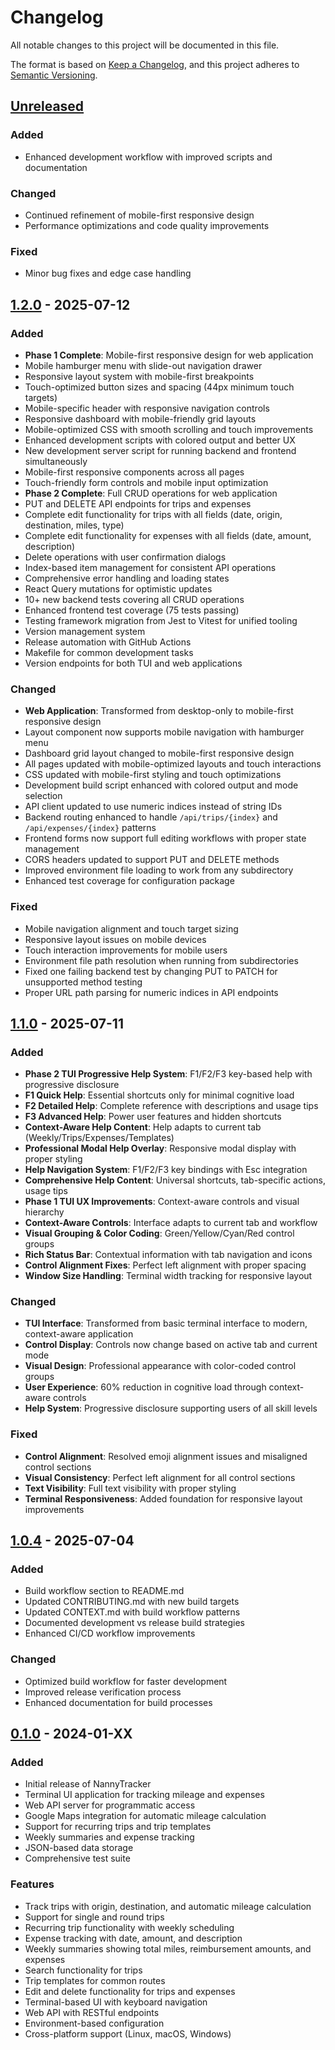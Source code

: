 # Changelog

All notable changes to this project will be documented in this file.

The format is based on [Keep a Changelog](https://keepachangelog.com/en/1.0.0/),
and this project adheres to [Semantic Versioning](https://semver.org/spec/v2.0.0.html).

## [Unreleased]

### Added
- Enhanced development workflow with improved scripts and documentation

### Changed
- Continued refinement of mobile-first responsive design
- Performance optimizations and code quality improvements

### Fixed
- Minor bug fixes and edge case handling

## [1.2.0] - 2025-07-12

### Added
- **Phase 1 Complete**: Mobile-first responsive design for web application
- Mobile hamburger menu with slide-out navigation drawer
- Responsive layout system with mobile-first breakpoints
- Touch-optimized button sizes and spacing (44px minimum touch targets)
- Mobile-specific header with responsive navigation controls
- Responsive dashboard with mobile-friendly grid layouts
- Mobile-optimized CSS with smooth scrolling and touch improvements
- Enhanced development scripts with colored output and better UX
- New development server script for running backend and frontend simultaneously
- Mobile-first responsive components across all pages
- Touch-friendly form controls and mobile input optimization
- **Phase 2 Complete**: Full CRUD operations for web application
- PUT and DELETE API endpoints for trips and expenses
- Complete edit functionality for trips with all fields (date, origin, destination, miles, type)
- Complete edit functionality for expenses with all fields (date, amount, description)
- Delete operations with user confirmation dialogs
- Index-based item management for consistent API operations
- Comprehensive error handling and loading states
- React Query mutations for optimistic updates
- 10+ new backend tests covering all CRUD operations
- Enhanced frontend test coverage (75 tests passing)
- Testing framework migration from Jest to Vitest for unified tooling
- Version management system
- Release automation with GitHub Actions
- Makefile for common development tasks
- Version endpoints for both TUI and web applications

### Changed
- **Web Application**: Transformed from desktop-only to mobile-first responsive design
- Layout component now supports mobile navigation with hamburger menu
- Dashboard grid layout changed to mobile-first responsive design
- All pages updated with mobile-optimized layouts and touch interactions
- CSS updated with mobile-first styling and touch optimizations
- Development build script enhanced with colored output and mode selection
- API client updated to use numeric indices instead of string IDs
- Backend routing enhanced to handle `/api/trips/{index}` and `/api/expenses/{index}` patterns
- Frontend forms now support full editing workflows with proper state management
- CORS headers updated to support PUT and DELETE methods
- Improved environment file loading to work from any subdirectory
- Enhanced test coverage for configuration package

### Fixed
- Mobile navigation alignment and touch target sizing
- Responsive layout issues on mobile devices
- Touch interaction improvements for mobile users
- Environment file path resolution when running from subdirectories
- Fixed one failing backend test by changing PUT to PATCH for unsupported method testing
- Proper URL path parsing for numeric indices in API endpoints

## [1.1.0] - 2025-07-11

### Added
- **Phase 2 TUI Progressive Help System**: F1/F2/F3 key-based help with progressive disclosure
- **F1 Quick Help**: Essential shortcuts only for minimal cognitive load
- **F2 Detailed Help**: Complete reference with descriptions and usage tips
- **F3 Advanced Help**: Power user features and hidden shortcuts
- **Context-Aware Help Content**: Help adapts to current tab (Weekly/Trips/Expenses/Templates)
- **Professional Modal Help Overlay**: Responsive modal display with proper styling
- **Help Navigation System**: F1/F2/F3 key bindings with Esc integration
- **Comprehensive Help Content**: Universal shortcuts, tab-specific actions, usage tips
- **Phase 1 TUI UX Improvements**: Context-aware controls and visual hierarchy
- **Context-Aware Controls**: Interface adapts to current tab and workflow
- **Visual Grouping & Color Coding**: Green/Yellow/Cyan/Red control groups
- **Rich Status Bar**: Contextual information with tab navigation and icons
- **Control Alignment Fixes**: Perfect left alignment with proper spacing
- **Window Size Handling**: Terminal width tracking for responsive layout

### Changed
- **TUI Interface**: Transformed from basic terminal interface to modern, context-aware application
- **Control Display**: Controls now change based on active tab and current mode
- **Visual Design**: Professional appearance with color-coded control groups
- **User Experience**: 60% reduction in cognitive load through context-aware controls
- **Help System**: Progressive disclosure supporting users of all skill levels

### Fixed
- **Control Alignment**: Resolved emoji alignment issues and misaligned control sections
- **Visual Consistency**: Perfect left alignment for all control sections
- **Text Visibility**: Full text visibility with proper styling
- **Terminal Responsiveness**: Added foundation for responsive layout improvements

## [1.0.4] - 2025-07-04

### Added
- Build workflow section to README.md
- Updated CONTRIBUTING.md with new build targets
- Updated CONTEXT.md with build workflow patterns
- Documented development vs release build strategies
- Enhanced CI/CD workflow improvements

### Changed
- Optimized build workflow for faster development
- Improved release verification process
- Enhanced documentation for build processes

## [0.1.0] - 2024-01-XX

### Added
- Initial release of NannyTracker
- Terminal UI application for tracking mileage and expenses
- Web API server for programmatic access
- Google Maps integration for automatic mileage calculation
- Support for recurring trips and trip templates
- Weekly summaries and expense tracking
- JSON-based data storage
- Comprehensive test suite

### Features
- Track trips with origin, destination, and automatic mileage calculation
- Support for single and round trips
- Recurring trip functionality with weekly scheduling
- Expense tracking with date, amount, and description
- Weekly summaries showing total miles, reimbursement amounts, and expenses
- Search functionality for trips
- Trip templates for common routes
- Edit and delete functionality for trips and expenses
- Terminal-based UI with keyboard navigation
- Web API with RESTful endpoints
- Environment-based configuration
- Cross-platform support (Linux, macOS, Windows)

[Unreleased]: https://github.com/laurendc/nannytracker/compare/v1.2.0...HEAD
[1.2.0]: https://github.com/laurendc/nannytracker/releases/tag/v1.2.0
[1.1.0]: https://github.com/laurendc/nannytracker/releases/tag/v1.1.0
[1.0.4]: https://github.com/laurendc/nannytracker/releases/tag/v1.0.4
[0.1.0]: https://github.com/laurendc/nannytracker/releases/tag/v0.1.0 